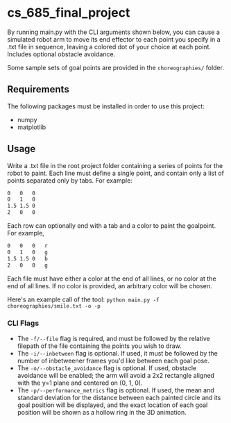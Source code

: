 # cs_685_final_project
By running main.py with the CLI arguments shown below, you can cause a simulated robot arm to move its end effector to each point you specify in a .txt file in sequence, leaving a colored dot of your choice at each point.  Includes optional obstacle avoidance.

Some sample sets of goal points are provided in the `choreographies/` folder.

## Requirements
The following packages must be installed in order to use this project:
- numpy
- matplotlib

## Usage
Write a .txt file in the root project folder containing a series of points for the robot to paint.
Each line must define a single point, and contain only a list of points separated only by tabs.  For example:
```txt
0   0   0
0   1   0
1.5 1.5 0
2   0   0
```

Each row can optionally end with a tab and a color to paint the goalpoint.  For example,
```txt
0   0   0   r
0   1   0   g
1.5 1.5 0   b
2   0   0   g
```

Each file must have either a color at the end of all lines, or no color at the end of all lines.
If no color is provided, an arbitrary color will be chosen.

Here's an example call of the tool: `python main.py -f choreographies/smile.txt -o -p`

### CLI Flags
- The `-f/--file` flag is required, and must be followed by the relative filepath of the file containing the points you wish to draw.
- The `-i/--inbetween` flag is optional.  If used, it must be followed by the number of inbetweener frames you'd like between each goal pose.
- The `-o/--obstacle_avoidance` flag is optional.  If used, obstacle avoidance will be enabled; the arm will avoid a 2x2 rectangle aligned with the y=1 plane and centered on (0, 1, 0).
- The `-p/--performance_metrics` flag is optional.  If used, the mean and standard deviation for the distance between each painted circle and its goal position will be displayed, and the exact location of each goal position will be shown as a hollow ring in the 3D animation.